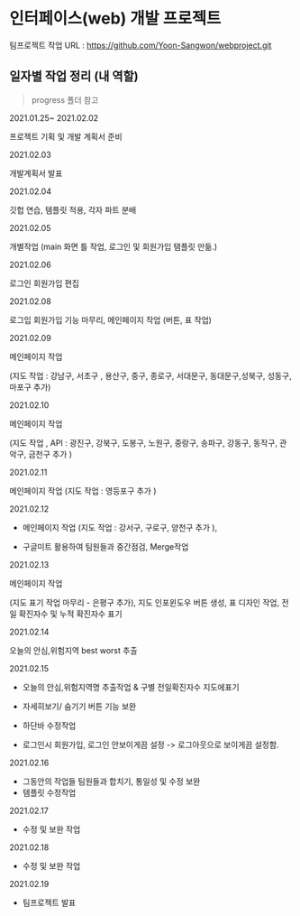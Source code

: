# 인터페이스(web) 개발 프로젝트

팀프로젝트 작업 URL : https://github.com/Yoon-Sangwon/webproject.git



## 일자별 작업 정리 (내 역할) 

>  progress 폴더 참고

2021.01.25~ 2021.02.02

프로젝트 기획 및 개발 계획서 준비

2021.02.03

개발계획서 발표

2021.02.04 

깃헙 연습, 템플릿 적용, 각자 파트 분배

2021.02.05 

개별작업 (main 화면 틀 작업, 로그인 및 회원가입 탬플릿 만듦.)

2021.02.06 

로그인 회원가입 편집

2021.02.08 

로그입 회원가입 기능 마무리, 메인페이지 작업 (버튼, 표 작업)

2021.02.09

 메인페이지 작업

 (지도 작업 : 강남구, 서초구 , 용산구, 중구, 종로구, 서대문구, 동대문구,성북구, 성동구, 마포구 추가)

2021.02.10

 메인페이지 작업 

(지도 작업 , API : 광진구, 강북구, 도봉구, 노원구, 중랑구, 송파구, 강동구, 동작구, 관악구, 금천구 추가 )

2021.02.11

 메인페이지 작업 (지도 작업 : 영등포구 추가 )

2021.02.12 

- 메인페이지 작업 (지도 작업 : 강서구, 구로구, 양천구 추가 ), 

- 구글미트 활용하여 팀원들과 중간점검, Merge작업 

2021.02.13 

메인페이지 작업 

(지도 표기 작업 마무리 - 은평구 추가), 지도 인포윈도우 버튼 생성, 표 디자인 작업, 전일 확진자수 및 누적 확진자수 표기 

2021.02.14

오늘의 안심,위험지역 best worst 추출

2021.02.15

- 오늘의 안심,위험지역명 추출작업 & 구별 전일확진자수 지도에표기

- 자세히보기/ 숨기기 버튼 기능 보완

-  하단바 수정작업
-  로그인시 회원가입, 로그인 안보이게끔 설정 -> 로그아웃으로 보이게끔 설정함.

2021.02.16

- 그동안의 작업들 팀원들과 합치기, 통일성 및 수정 보완
- 템플릿 수정작업

2021.02.17

- 수정 및 보완 작업

2021.02.18

- 수정 및 보완 작업

2021.02.19

- 팀프로젝트 발표